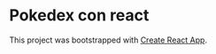 # Pokedex con react

This project was bootstrapped with [Create React App](https://github.com/facebook/create-react-app).



